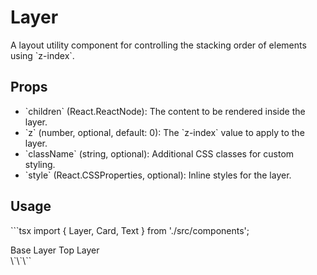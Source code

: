 # Layer

A layout utility component for controlling the stacking order of elements using \`z-index\`.

## Props

*   \`children\` (React.ReactNode): The content to be rendered inside the layer.
*   \`z\` (number, optional, default: 0): The \`z-index\` value to apply to the layer.
*   \`className\` (string, optional): Additional CSS classes for custom styling.
*   \`style\` (React.CSSProperties, optional): Inline styles for the layer.

## Usage

\`\`\`tsx
import { Layer, Card, Text } from './src/components';

<div style={{ position: 'relative', height: '100px' }}>
    <Layer z={0}>
        <Card>Base Layer</Card>
    </Layer>
    <Layer z={10} style={{ position: 'absolute', top: '20px', left: '20px' }}>
        <Card>Top Layer</Card>
    </Layer>
</div>
\`\`\``